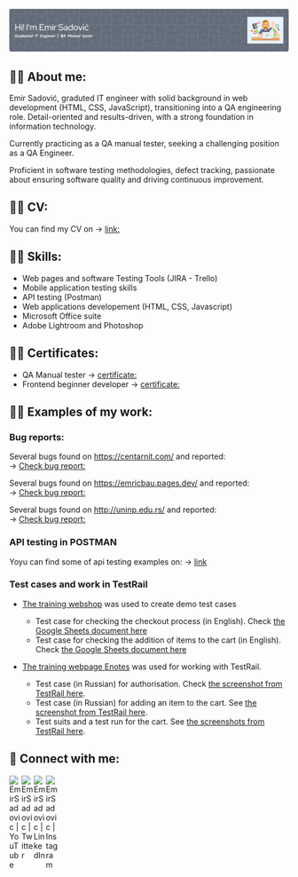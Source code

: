 ![Header](./github-header-image2.png)

<!-- <h2> Hi, I'm Emir Sadović! </h2> -->
<!--<h3> <a href="https://github.com/esadovic"> Graduated IT engineer</a> / <a href="https://www.linkedin.com/in/emir-sadović">QA manual tester</a> </h3> -->

<h2>👨‍💻 About me:</h2>

Emir Sadović, graduted IT engineer with solid background in web development (HTML, CSS, JavaScript), transitioning into a QA engineering role. Detail-oriented and results-driven, with a strong foundation in information technology. 

Currently practicing as a QA manual tester, seeking a challenging position as a QA Engineer. 

Proficient in software testing methodologies, defect tracking, passionate about ensuring software quality and driving continuous improvement.

<h2>👨‍💻 CV:</h2>

You can find my CV on → [link:](https://drive.google.com/file/d/1R120VJui-yWOHB_o7d37mxFMMWq2yBzA/view?usp=sharing)

<h2>👨‍💻 Skills:</h2>

- Web pages and software Testing Tools (JIRA - Trello) <br>
- Mobile application testing skills <br>
- API testing (Postman) <br>
- Web applications developement (HTML, CSS, Javascript) <br>
- Microsoft Office suite <br>
- Adobe Lightroom and Photoshop <br>

<h2>👨‍💻 Certificates:</h2>

- QA Manual tester → [certificate:](https://drive.google.com/file/d/1qS75lYWV7USUsc9mZtSzQOQq8rYC4cWJ/view?usp=sharing) <br>
- Frontend beginner developer → [certificate:](https://drive.google.com/file/d/1vQ_JWH8tcrlbuUVWT6JfcEToQBbkbBEv/view?usp=sharing) <br>


<h2>👨‍💻 Examples of my work: </h2>

### Bug reports:
    
Several bugs found on https://centarnit.com/ and reported: <br>
→ [Check bug report:](https://github.com/esadovic/centarnitbugreport)

Several bugs found on https://emricbau.pages.dev/ and reported: <br>
→ [Check bug report:](https://github.com/esadovic/emricbaubugreport)

Several bugs found on http://uninp.edu.rs/ and reported: <br>
→ [Check bug report:](https://github.com/esadovic/uninpbugreport)

### API testing in POSTMAN

Yoyu can find some of api testing examples on: → [link](https://github.com/esadovic/apitesting)

### Test cases and work in TestRail

- [The training webshop](http://automationpractice.com/) was used to create demo test cases
  * Test case for checking the checkout process (in English). Check [the Google Sheets document here](https://docs.google.com/spreadsheets/d/1NpgiyQr2mx2YKddbXOFi7YygWE_jUve3spzscLkpTuY/edit?usp=sharing)
  * Test case for checking the addition of items to the cart (in English). Check [the Google Sheets document here](https://docs.google.com/spreadsheets/d/1PTc-aPCKWBm4B3aaTPsvJ5wgW0P-KkpvaclZAbQzTZY/edit#gid=0)

- [The training webpage Enotes](https://enotes.pointschool.ruin) was used for working with TestRail.
  * Test case (in Russian) for authorisation. Check [the screenshot from TestRail here](https://drive.google.com/file/d/1X9q5h3NKLI7NZpoU-gaHwSrYq_KQtDsl/view?usp=sharing).
  * Test case (in Russian) for adding an item to the cart. See [the screenshot from TestRail here](https://drive.google.com/file/d/1L74DBG62BRnl45WuVYsuR3RoYU4KZHrI/view?usp=sharing).
  * Test suits and a test run for the cart. See [the screenshots from TestRail here](https://drive.google.com/file/d/1imQyEHdDE9FCWtnnPZurh0J9QMTWrS3l/view?usp=sharing).


<h2> 🤳 Connect with me:</h2>

[<img align="left" alt="EmirSadovic | YouTube" width="22px" src="https://cdn.jsdelivr.net/npm/simple-icons@v3/icons/youtube.svg" />][youtube]
[<img align="left" alt="EmirSadovic | Twitter" width="22px" src="https://cdn.jsdelivr.net/npm/simple-icons@v3/icons/twitter.svg" />][twitter]
[<img align="left" alt="EmirSadovic | LinkedIn" width="22px" src="https://cdn.jsdelivr.net/npm/simple-icons@v3/icons/linkedin.svg" />][linkedin]
[<img align="left" alt="EmirSadovic | Instagram" width="22px" src="https://cdn.jsdelivr.net/npm/simple-icons@v3/icons/instagram.svg" />][instagram]

[twitter]: https://www.google.com/
[youtube]: https://www.google.com/
[instagram]: https://www.google.com/
[linkedin]: https://www.google.com/

